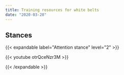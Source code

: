 ```yaml
---
title: Training resources for white belts
date: "2020-03-28"
---
```


## Stances

{{< expandable label="Attention stance" level="2" >}}

{{< youtube otrQceNzr3M >}}

{{< /expandable >}}